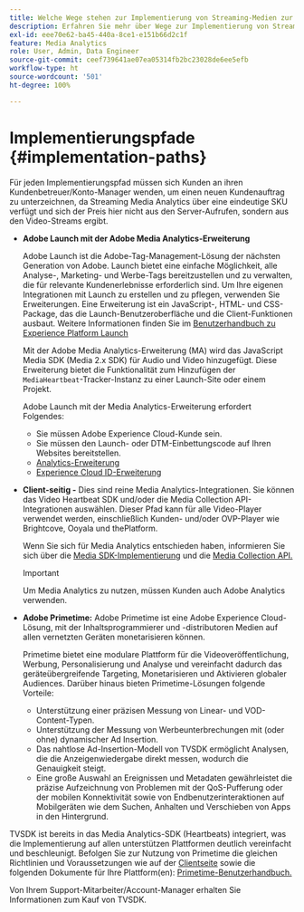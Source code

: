 ```yaml
---
title: Welche Wege stehen zur Implementierung von Streaming-Medien zur Verfügung?
description: Erfahren Sie mehr über Wege zur Implementierung von Streaming-Medien bei Adobe einschließlich Adobe Launch.
exl-id: eee70e62-ba45-440a-8ce1-e151b66d2c1f
feature: Media Analytics
role: User, Admin, Data Engineer
source-git-commit: ceef739641ae07ea05314fb2bc23028de6ee5efb
workflow-type: ht
source-wordcount: '501'
ht-degree: 100%

---
```


# Implementierungspfade {#implementation-paths}

Für jeden Implementierungspfad müssen sich Kunden an ihren Kundenbetreuer/Konto-Manager wenden, um einen neuen Kundenauftrag zu unterzeichnen, da Streaming Media Analytics über eine eindeutige SKU verfügt und sich der Preis hier nicht aus den Server-Aufrufen, sondern aus den Video-Streams ergibt.

* **Adobe Launch mit der Adobe Media Analytics-Erweiterung**

   Adobe Launch ist die Adobe-Tag-Management-Lösung der nächsten Generation von Adobe. Launch bietet eine einfache Möglichkeit, alle Analyse-, Marketing- und Werbe-Tags bereitzustellen und zu verwalten, die für relevante Kundenerlebnisse erforderlich sind. Um Ihre eigenen Integrationen mit Launch zu erstellen und zu pflegen, verwenden Sie Erweiterungen. Eine Erweiterung ist ein JavaScript-, HTML- und CSS-Package, das die Launch-Benutzeroberfläche und die Client-Funktionen ausbaut. Weitere Informationen finden Sie im [Benutzerhandbuch zu Experience Platform Launch](https://experienceleague.adobe.com/docs/experience-platform/tags/home.html?lang=de)

   Mit der Adobe Media Analytics-Erweiterung (MA) wird das JavaScript Media SDK (Media 2.x SDK) für Audio und Video hinzugefügt. Diese Erweiterung bietet die Funktionalität zum Hinzufügen der `MediaHeartbeat`-Tracker-Instanz zu einer Launch-Site oder einem Projekt.

   Adobe Launch mit der Media Analytics-Erweiterung erfordert Folgendes:
   * Sie müssen Adobe Experience Cloud-Kunde sein.
   * Sie müssen den Launch- oder DTM-Einbettungscode auf Ihren Websites bereitstellen.
   * [Analytics-Erweiterung](https://experienceleague.adobe.com/docs/experience-platform/tags/extensions/adobe/analytics/overview.html?lang=de)
   * [Experience Cloud ID-Erweiterung](https://experienceleague.adobe.com/docs/experience-platform/tags/extensions/adobe/id-service/overview.html?lang=de)


* **Client-seitig -** Dies sind reine Media Analytics-Integrationen. Sie können das Video Heartbeat SDK und/oder die Media Collection API-Integrationen auswählen. Dieser Pfad kann für alle Video-Player verwendet werden, einschließlich Kunden- und/oder OVP-Player wie Brightcove, Ooyala und thePlatform.

   Wenn Sie sich für Media Analytics entschieden haben, informieren Sie sich über die [Media SDK-Implementierung](/help/sdk-implement/setup/setup-overview.md) und die [Media Collection API.](/help/media-collection-api/mc-api-overview.md)

   >[!IMPORTANT]
   >
   >Um Media Analytics zu nutzen, müssen Kunden auch Adobe Analytics verwenden.

* **Adobe Primetime:** Adobe Primetime ist eine Adobe Experience Cloud-Lösung, mit der Inhaltsprogrammierer und -distributoren Medien auf allen vernetzten Geräten monetarisieren können.

   Primetime bietet eine modulare Plattform für die Videoveröffentlichung, Werbung, Personalisierung und Analyse und vereinfacht dadurch das geräteübergreifende Targeting, Monetarisieren und Aktivieren globaler Audiences. Darüber hinaus bieten Primetime-Lösungen folgende Vorteile:

   * Unterstützung einer präzisen Messung von Linear- und VOD-Content-Typen.
   * Unterstützung der Messung von Werbeunterbrechungen mit (oder ohne) dynamischer Ad Insertion.
   * Das nahtlose Ad-Insertion-Modell von TVSDK ermöglicht Analysen, die die Anzeigenwiedergabe direkt messen, wodurch die Genauigkeit steigt.
   * Eine große Auswahl an Ereignissen und Metadaten gewährleistet die präzise Aufzeichnung von Problemen mit der QoS-Pufferung oder der mobilen Konnektivität sowie von Endbenutzerinteraktionen auf Mobilgeräten wie dem Suchen, Anhalten und Verschieben von Apps in den Hintergrund.

<!--
   * Integrated support for Nielsen DTVR (linear) with ID3 metadata and DCR with CMS metadata.
-->

TVSDK ist bereits in das Media Analytics-SDK (Heartbeats) integriert, was die Implementierung auf allen unterstützen Plattformen deutlich vereinfacht und beschleunigt. <!--Primetime also supports the partnership with Nielsen.--> Befolgen Sie zur Nutzung von Primetime die gleichen Richtlinien und Voraussetzungen wie auf der [Clientseite](/help/intro-to-ava/implementation-paths/client-side-path.md) sowie die folgenden Dokumente für Ihre Plattform(en): [Primetime-Benutzerhandbuch.](https://helpx.adobe.com/de/support/primetime.html)

Von Ihrem Support-Mitarbeiter/Account-Manager erhalten Sie Informationen zum Kauf von TVSDK.
